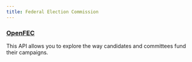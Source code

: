 ```yaml
---
title: Federal Election Commission
---
```


### [OpenFEC](https://api.open.fec.gov/developers/)

This API allows you to explore the way candidates and committees fund their campaigns.
